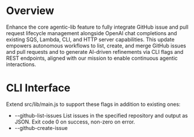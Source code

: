 # Overview

Enhance the core agentic-lib feature to fully integrate GitHub issue and pull request lifecycle management alongside OpenAI chat completions and existing SQS, Lambda, CLI, and HTTP server capabilities. This update empowers autonomous workflows to list, create, and merge GitHub issues and pull requests and to generate AI-driven refinements via CLI flags and REST endpoints, aligned with our mission to enable continuous agentic interactions.

# CLI Interface

Extend src/lib/main.js to support these flags in addition to existing ones:

- --github-list-issues <owner> <repo>  List issues in the specified repository and output as JSON. Exit code 0 on success, non-zero on error.
- --github-create-issue <owner> <repo> <title> [body]  Create a new issue and output created issue details as JSON.
- --github-list-pull-requests <owner> <repo>  List open pull requests as JSON.
- --github-create-pull-request <owner> <repo> <head> <base> <title> [body]  Create a pull request and output details as JSON.
- --github-merge-pull-request <owner> <repo> <pull_number>  Merge a pull request and output merge result as JSON.
- --agentic-chat <prompt>  Send a freeform prompt to the OpenAI Chat Completion API and output the AI response as JSON. Exit code 0 on success, non-zero on error.

Maintain existing error logging and call counting when VERBOSE_STATS is enabled.

# HTTP Server Endpoints

Extend sandbox/source/server.js to expose these new routes alongside /health, /metrics, /openapi.json, and /docs:

- POST /agentic/chat  JSON body: { prompt: string }  Returns AI generated response as JSON. Protect with Basic Auth if DOCS_USER and DOCS_PASS are set.

All existing HTTP endpoints remain unchanged and continue to support rate limiting, authentication, schema validation, and metrics.

# API Utilities

Export reusable functions in src/lib/main.js:

- listIssues(owner: string, repo: string): Promise<object>
- createIssue(owner: string, repo: string, title: string, body?: string): Promise<object>
- listPullRequests(owner: string, repo: string): Promise<object>
- createPullRequest(owner: string, repo: string, head: string, base: string, title: string, body?: string): Promise<object>
- mergePullRequest(owner: string, repo: string, pullNumber: number): Promise<object>
- chatCompletion(messages: array of chat messages): Promise<object>

Each utility uses fetch against GITHUB_API_BASE_URL or the OpenAI client with retry logic on rate limits, structured logging via logInfo and logError, and clear error messages on failure.

# Success Criteria & Testing

- All existing tests must pass without modification.
- Add unit tests mocking openai for chatCompletion to simulate success and failure scenarios.
- Add CLI tests for --agentic-chat verifying console output, exit codes, and error handling under invalid inputs.
- Add sandbox tests for POST /agentic/chat validating status codes, request and response schema, authentication failures, rate limiting, and metrics recording.

# Documentation & README Updates

- Update sandbox/README.md Key Features to include OpenAI chat CLI flag and HTTP endpoint.
- Add examples for agentic-chat in sandbox/docs/SERVER.md under CLI Examples and HTTP Examples.
- Document chatCompletion in sandbox/docs/OPENAI_API.md with example payloads and responses.

# Dependencies & Constraints

- Modify only src/lib/main.js, sandbox/source/server.js, sandbox/tests/, sandbox/docs/, sandbox/README.md, and package.json.
- Use only global fetch, openai, zod, and existing dependencies. No new runtime dependencies.
- Maintain ESM compatibility, existing coding style, and alignment with the mission statement.